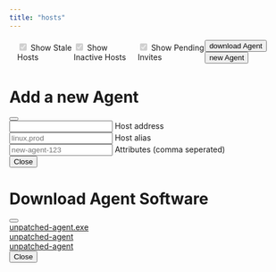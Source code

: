 ```yaml
---
title: "hosts"
---
```

<div class="container mt-1" style="padding-left:1em;padding-right:1em;padding-top:0.25em;padding-bottom:0.25em;display:flex;justify-content: space-between;">
    <div style="display:flex;align-items: center;">
        <div class="form-check form-switch">
            <input class="form-check-input" type="checkbox" role="switch" id="staleHosts1" checked onClick="filterTypes('stale')" disabled>
            <label class="form-check-label" for="staleHosts1">Show Stale Hosts</label>
        </div>
        <div class="form-check form-switch ms-4">
            <input class="form-check-input" type="checkbox" role="switch" id="inactiveHosts1" checked onClick="filterTypes('inactive')" disabled>
            <label class="form-check-label" for="inactiveHosts1">Show Inactive Hosts</label>
        </div>
        <div class="form-check form-switch ms-4">
            <input class="form-check-input" type="checkbox" role="switch" id="inviteHosts1" checked onClick="filterTypes('invite')" disabled>
            <label class="form-check-label" for="inviteHosts1">Show Pending Invites</label>
        </div>
    </div>
    <div>
    <button type="button" class="btn btn-outline-primary" data-bs-toggle="modal" data-bs-target="#staticDownload"><i class="bi bi-download"></i> download Agent</button>
    <button type="button" class="btn btn-outline-primary" data-bs-toggle="modal" data-bs-target="#staticBackdrop" onClick="initAgent()"><i class="bi bi-plus-circle"></i> new Agent</button>
    </div>
</div>
<div class="container mt-4 mb-4" id="all"></div>
<div class="modal fade" id="staticBackdrop" data-bs-backdrop="static" data-bs-keyboard="false" tabindex="-1" aria-labelledby="staticBackdropLabel" aria-hidden="true">
    <div class="modal-dialog modal-dialog-centered modal-lg">
        <div class="modal-content">
        <div class="modal-header">
            <h1 class="modal-title fs-5" id="staticBackdropLabel">Add a new Agent</h1>
            <button type="button" class="btn-close" data-bs-dismiss="modal" aria-label="Close" onClick="location.reload()"></button>
        </div>
        <div class="modal-body">
            <div class="form-outline mb-2">
                <input type="text" id="hostAddr1" class="form-control" name="hostAddr1" required/>
                <label class="form-label" for="hostAddr1">Host address 
                <a href="#" data-bs-toggle="tooltip" title="Can be URL like localhost:3000 or IP like 127.0.0.1:3000 or IPv6 like [::1]:3000">
                <i class="bi bi-info-circle"></i>
                </a>
            </label>
            </div>
            <div class="form-outline mb-2">
                <input type="text" id="hostAlias1" class="form-control" name="hostAlias1" required placeholder="linux,prod"/>
                <label class="form-label" for="hostAlias1">Host alias</label>
            </div>
            <div class="form-outline mb-4">
                <input type="text" id="hostAttr1" class="form-control" name="hostAttr1" required placeholder="new-agent-123"/>
                <label class="form-label" for="hostAttr1">Attributes (comma seperated)</label>
            </div>
            <div class="bg-secondary p-2" style="--bs-bg-opacity: .3;">
            <code id="newAgentScript1"></code>
            </div>
        </div>
        <div class="modal-footer">
            <button type="button" class="btn btn-secondary" data-bs-dismiss="modal" onClick="location.reload()">Close</button>
        </div>
        </div>
    </div>
</div>
<div class="modal fade" id="staticDownload" data-bs-backdrop="static" data-bs-keyboard="false" tabindex="-1" aria-labelledby="staticDownloadLabel" aria-hidden="true">
    <div class="modal-dialog modal-dialog-centered">
        <div class="modal-content">
            <div class="modal-header">
                <h1 class="modal-title fs-5" id="staticDownloadLabel">Download Agent Software</h1>
                <button type="button" class="btn-close" data-bs-dismiss="modal" aria-label="Close"></button>
            </div>
            <div class="modal-body">
                <div class="mb-2">
                    <a href="#"><i class="bi bi-windows me-2"></i>unpatched-agent.exe</a>
                </div>
                <div class="mb-2">
                    <a href="#"><i class="bi bi-apple me-2"></i>unpatched-agent</a>
                </div>
                <div class="mb-2">
                    <a href="#"><i class="bi bi-filetype-sh me-2"></i>unpatched-agent</a>
                </div>
            </div>
            <div class="modal-footer">
                <button type="button" class="btn btn-secondary" data-bs-dismiss="modal">Close</button>
            </div>
        </div>
    </div>
</div>
<script>
function filterTypes(type) {
    let d = document.getElementsByClassName(`hostCard ${type}`);
    for (e of d) { e.classList.toggle("d-none");}
}
function parse_time(inp) {
    const i = inp / 1000
    const hours = Math.floor(i / 3600);
    let minutes = Math.floor((i % 3600) / 60);
    minutes = minutes < 10 ? '0' + minutes : minutes;
    let seconds = Math.floor((i % 3600) % 60);
    seconds = seconds < 10 ? '0' + seconds : seconds;
    const readable_time = /*html*/`${hours}:${minutes}:${seconds}`;
    return { hours, minutes, seconds, readable_time };
}
function online(last_checkin){
    const utcDBDate = new Date(last_checkin);
    const now = new Date(Date.now());
    const elapsed_int = now - utcDBDate;
    const parsed_time = parse_time(elapsed_int);
    return { utcDBDate, parsed_time };
}
async function initAgent(){
    let res = await fetch(`/api/v1/hosts/new`, {method: "POST"});
    if (!res.ok) {
        let error = await res.text();
        throw new Error(error);
    }
    res = await res.json();
    console.log(res);
    let dat = document.getElementById("hostAttr1");
    let dad = document.getElementById("hostAddr1");
    let dal = document.getElementById("hostAlias1");
    let nas = document.getElementById("newAgentScript1");
    dad.placeholder = `${window.location.host}`;
    dad.addEventListener("keyup", () => {
        nas.innerText = `unpatched-agent --alias ${dal.value || dal.placeholder} --attributes ${dat.value || dat.placeholder} --id ${res.id} --server ${dad.value || dad.placeholder}`;
     });
    dat.addEventListener("keyup", () => {
        nas.innerText = `unpatched-agent --alias ${dal.value || dal.placeholder} --attributes ${dat.value || dat.placeholder} --id ${res.id} --server ${dad.value || dad.placeholder}`;
     });
     dal.addEventListener("keyup", () => {
        nas.innerText = `unpatched-agent --alias ${dal.value || dal.placeholder} --attributes ${dat.value || dat.placeholder} --id ${res.id} --server ${dad.value || dad.placeholder}`;
     });
    nas.innerText = `unpatched-agent --alias ${dal.placeholder} --attributes ${dat.placeholder} --id ${res.id} --server ${window.location.host}`;
}
function typing(agent){
    if (!agent.active) {return "inactive"};
    if (!agent.last_checkin) { return "invite"};
    let agent_time = online(agent.last_checkin);
    if (agent_time.parsed_time.hours > 1) {return "stale"};
    return "active"
}
async function init(){
    let agents = await fetch('/api/v1/hosts').then(r=>r.json());
    if (agents.error == "Invalid token") { window.location.href = "/login" }
    console.log(agents);
    let s = /*html*/`<div class="row row-cols-1 row-cols-sm-2 row-cols-md-3 g-4">`;
    for(agent of agents){
        const type = typing(agent);
        const time = online(agent.last_checkin);
        if (type == "stale") { document.getElementById("staleHosts1").removeAttribute("disabled"); }
        if (type == "inactive") { document.getElementById("inactiveHosts1").removeAttribute("disabled"); }
        if (type == "invite") { document.getElementById("inviteHosts1").removeAttribute("disabled"); }
        let atts="";
        for(attr of agent.attributes){
            atts+=/*html*/`<span class="badge rounded-pill text-bg-secondary me-1 ms-1">${attr}</span>`;
        }
        s += /*html*/`
        <div class="col row-flex hostCard ${type}" id="${agent.id}" >
        <div class="card w-100">
        <div class="card-header" style="display: flex;justify-content: space-between;">
            <div>${agent.alias || `Pending invite` }${type == "inactive" ? `<span class="fst-italic"> (deactivated)</span>`:``}</div>
            <div>
                <button class="btn btn-sm ${ type == "stale" ? `btn-warning`: type == "success" ? `btn-success`: `btn-secondary`} ${type == "invite" ? `opacity-0 pe-none`: ``}" onclick="${agent.active ? `deactivateHost(event)`:`activateHost(event)`}"><i class="bi bi-activity"></i></button>
                <button class="btn btn-sm btn-outline-danger" onclick="deleteHost(event)"><i class="bi bi-trash"></i></button>
            </div>
        </div>
        <div class="card-body">
            <div class="card-text">Key: ${agent.id}</div>
            <div class="card-text">Last check-in: ${ agent.last_checkin ? `<abbr title="${time.utcDBDate}">${time.parsed_time.readable_time}</abbr> ago` : `Never` }</div>
            <div class="card-text">${atts || `No labels set`}</div>
        </div>
        <div class="card-body" style="display: flex;justify-content: space-around;">
            <a class="icon-link icon-link-hover link-secondary ${type == "invite" ? `opacity-0 pe-none`:``}" href="#">Run Script <i class="bi bi-clipboard2-plus"></i></a>
            <a class="icon-link icon-link-hover link-secondary ${type == "invite" ? `opacity-0 pe-none`:``}" href="#" data-bs-toggle="modal" data-bs-target="#staticBackdrop2">Show Executions <i class="bi bi-search"></i></a>
        </div>
        </div>
        <div class="modal fade" id="staticBackdrop2" data-bs-backdrop="static" data-bs-keyboard="false" tabindex="-1" aria-labelledby="staticBackdropLabel2" aria-hidden="true">
        <div class="modal-dialog modal-dialog-centered">
            <div class="modal-content">
            <div class="modal-header">
                <h1 class="modal-title fs-5" id="staticBackdropLabel2">Executions for Agent ${agent.alias}</h1>
                <button type="button" class="btn-close" data-bs-dismiss="modal" aria-label="Close"></button>
            </div>
            <div class="modal-body">
                Implement this
            </div>
            <div class="modal-footer">
                <button type="button" class="btn btn-secondary" data-bs-dismiss="modal">Close</button>
                <button type="button" class="btn btn-primary">Understood</button>
            </div>
            </div>
        </div>
        </div></div>`;
    }
    document.querySelector("#all").innerHTML=s;
}
async function deleteHost(evt){
    if(evt) evt.preventDefault();
    let hostId = evt.target.closest(".col").id;
    await fetch(`/api/v1/hosts/${hostId}`, {method: "DELETE"});
    location.reload();
}
async function deactivateHost(evt){
    if(evt) evt.preventDefault();
    let hostId = evt.target.closest(".col").id;
    await fetch(`/api/v1/hosts/${hostId}/deactivate`, {method: "POST"});
    location.reload();
}
async function activateHost(evt){
    if(evt) evt.preventDefault();
    let hostId = evt.target.closest(".col").id;
    await fetch(`/api/v1/hosts/${hostId}/activate`, {method: "POST"});
    location.reload();
}
init()
</script>
<style>
.row-flex {
  display: flex;
  flex-wrap: wrap;
}
</style>
